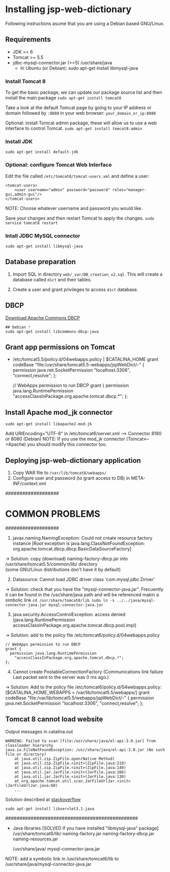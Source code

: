 # Installing jsp-web-dictionary
Following instructions asume that you are using a Debian based GNU/Linux.

## Requirements
- JDK >= 6
- Tomcat >= 5.5
- jdbc-mysql-connector.jar (>=5) /usr/share/java
	- In Ubuntu (or Debian): sudo apt-get install libmysql-java

### Install Tomcat 8
To get the basic package, we can update our package source list and then install the main package
```sudo apt-get install tomcat8```

Take a look at the default Tomcat page by going to your IP address or domain followed by `:8080` in your web browser:
```your_domain_or_ip:8080```

Optional: install Tomcat admin package, these will allow us to use a web interface to control Tomcat.
```sudo apt-get install tomcat8-admin```

### Install JDK
```sudo apt-get install default-jdk```

### Optional: configure Tomcat Web Interface
Edit the file called `/etc/tomcat8/tomcat-users.xml` and define a user:
```
<tomcat-users>
    <user username="admin" password="password" roles="manager-gui,admin-gui"/>
</tomcat-users>
```
NOTE: Choose whatever username and password you would like.

Save your changes and then restart Tomcat to apply the changes.
```sudo service tomcat8 restart```


### Intall JDBC MySQL connector
```sudo apt-get install libmysql-java```


## Database preparation
1. Import SQL in directory `web/_var/DB_creation_v2.sql`. This will create a database called `dict` and their tables.

2. Create a user and grant privileges to access `dict` database.

## DBCP
[Download Apache Commons DBCP](https://commons.apache.org/proper/commons-dbcp/download_dbcp.cgi)
```
## Debian !
sudo apt-get install libcommons-dbcp-java
```

## Grant app permissions on Tomcat
+ /etc/tomcat5.5/policy.d/04webapps.policy   | $CATALINA_HOME
	grant codeBase "file:/usr/share/tomcat5.5-webapps/jspWebDict/-" {
	   permission java.net.SocketPermission "localhost:3306", "connect,resolve";
   };
   
	// WebApps permission to run DBCP 
	grant {
	  permission java.lang.RuntimePermission 
	  	"accessClassInPackage.org.apache.tomcat.dbcp.*";
	};


## Install Apache mod_jk connector
```
sudo apt-get install libapache2-mod-jk
```

Add URIEncoding="UTF-8" in /etc/tomcat6/server.xml --> Connector 8180 or 8080 (Debian)
NOTE: If you use the mod_jk connector (Tomcat<-->Apache) you should modify this connector too.


## Deploying jsp-web-dictionary application
1. Copy WAR file to `/var/lib/tomcat8/webapps/`
2. Configure user and password (to grant access to DB) in META-INF/context.xml


###################
# COMMON PROBLEMS #
###################

1) javax.naming.NamingException: Could not create resource factory instance
[Root exception is java.lang.ClassNotFoundException:
org.apache.tomcat.dbcp.dbcp.BasicDataSourceFactory]

 -> Solution: copy (download) naming-factory-dbcp.jar into 
 	/usr/share/tomcat5.5/common/lib/ directory  
	(some GNU/Linux distributions don't have it by default)


2) Datasource: Cannot load JDBC driver class 'com.mysql.jdbc.Driver'

 -> Solution: check that you have the "mysql-connector-java.jar". Frecuently 
	it can be found in the /usr/share/java path and will be referenced makin a simbolic 
	link 
    ```
    cd /usr/share/tomcat8/lib
    sudo ln -s ../../java/mysql-connector-java.jar mysql-connector-java.jar
    ```

3) java.security.AccessControlException: access denied (java.lang.RuntimePermission accessClassInPackage.org.apache.tomcat.dbcp.pool.impl)

 -> Solution: add to the policy file  /etc/tomcat6/policy.d/04webapps.policy 

	// WebApps permission to run DBCP 
	grant {
	  permission java.lang.RuntimePermission 
	  	"accessClassInPackage.org.apache.tomcat.dbcp.*";
	};

4) Cannot create PoolableConnectionFactory (Communications link failure Last 
	packet sent to the server was 0 ms ago.)

 -> Solution: Add to the policy file  /etc/tomcat6/policy.d/04webapps.policy:
  [$CATALINA_HOME_WEBAPPS = /var/lib/tomcat5.5/webapps/]
	 grant codeBase "file:/var/lib/tomcat5.5/webapps/jspWebDict/-" {
       permission java.net.SocketPermission "localhost:3306", "connect,resolve";
	 };

## Tomcat 8 cannot load website
Output messages in catalina.out
```
WARNING: Failed to scan [file:/usr/share/java/el-api-3.0.jar] from classloader hierarchy
java.io.FileNotFoundException: /usr/share/java/el-api-3.0.jar (No such file or directory)
    at java.util.zip.ZipFile.open(Native Method)
    at java.util.zip.ZipFile.<init>(ZipFile.java:219)
    at java.util.zip.ZipFile.<init>(ZipFile.java:149)
    at java.util.jar.JarFile.<init>(JarFile.java:166)
    at java.util.jar.JarFile.<init>(JarFile.java:130)
    at org.apache.tomcat.util.scan.JarFileUrlJar.<init>(JarFileUrlJar.java:60)
    ...
```

Solution described at [stackoverflow](https://stackoverflow.com/a/41138185/1538221) 
```
sudo apt-get install libservlet3.1-java
```

###############################################
+ Java libraries [SOLVED if you have installed "libmysql-java" package]
	/usr/share/tomcat6/lib/
		naming-factory.jar
		naming-factory-dbcp.jar
		naming-resources.jar

	/usr/share/java/
		mysql-connector-java.jar

NOTE: add a symbolic link in /usr/share/tomcat6/lib to 
	/usr/share/java/mysql-connector-java.jar
